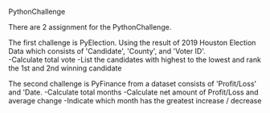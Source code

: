 PythonChallenge

There are 2 assignment for the PythonChallenge.

The first challenge is PyElection. Using the result of 2019 Houston Election Data which consists of 'Candidate', 'County', and 'Voter ID'.  
-Calculate total vote
-List the candidates with highest to the lowest and rank the 1st and 2nd winning candidate


The second challenge is PyFinance from a dataset consists of 'Profit/Loss' and 'Date.
-Calculate total months
-Calculate net amount of Profit/Loss and average change
-Indicate which month has the greatest increase / decrease 

